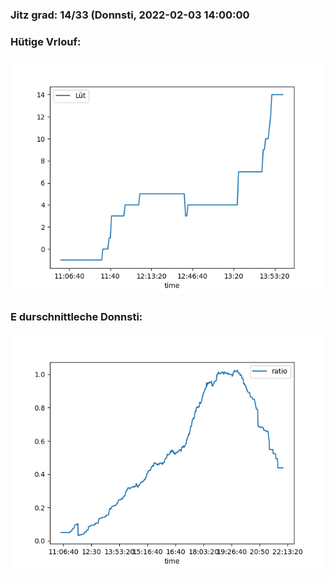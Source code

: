 ### Jitz grad: 14/33 (Donnsti, 2022-02-03 14:00:00

### Hütige Vrlouf:
![Graph](Today.png)

### E durschnittleche Donnsti:
![Graph](Donnsti.png)